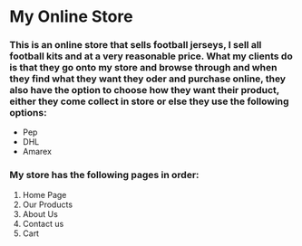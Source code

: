# My Online Store

### This is an online store that sells football jerseys, I sell all football kits and at a very reasonable price. What my clients do is that they go onto my store and browse through and when they find what they want they oder and purchase online, they also have the option to choose how they want their product, either they come collect in store or else they use the following options:
* Pep
* DHL
* Amarex

### My store has the following pages in order:
1. Home Page
1. Our Products
1. About Us
1. Contact us
1. Cart


